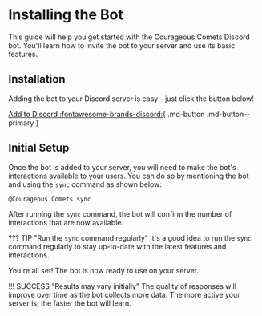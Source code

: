 # Installing the Bot

This guide will help you get started with the Courageous Comets Discord bot. You'll learn how to invite the bot
to your server and use its basic features.

## Installation

Adding the bot to your Discord server is easy - just click the button below!

<!-- markdownlint-disable-next-line MD013 - All syntax has to be on the same line -->
[Add to Discord :fontawesome-brands-discord:](https://discord.com/oauth2/authorize?client_id=1262672493978714174){ .md-button .md-button--primary }

## Initial Setup

Once the bot is added to your server, you will need to make the bot's interactions available to your users. You
can do so by mentioning the bot and using the `sync` command as shown below:

```plaintext
@Courageous Comets sync
```

After running the `sync` command, the bot will confirm the number of interactions that are now available.

??? TIP "Run the `sync` command regularly"
    It's a good idea to run the `sync` command regularly to stay up-to-date with the latest features and interactions.

You're all set! The bot is now ready to use on your server.

!!! SUCCESS "Results may vary initially"
    The quality of responses will improve over time as the bot collects more data. The more active your server
    is, the faster the bot will learn.
